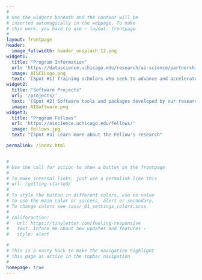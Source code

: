 ```yaml
---
#
# Use the widgets beneath and the content will be
# inserted automagically in the webpage. To make
# this work, you have to use › layout: frontpage
#
layout: frontpage
header:
  image_fullwidth: header_unsplash_12.png
widget1:
  title: "Program Information"
  url: 'https://datascience.uchicago.edu/research/ai-science/partnerships/schmidt-fellows/'
  image: AISCILogo.png
  text: '[Spot #1] Training scholars who seek to advance and accelerate the adoption of AI in the natural sciences'
widget2:
  title: "Software Projects"
  url: '/projects/'
  text: '[Spot #2] Software tools and packages developed by our research community that are freely available for academic and research purposes'
  image: AISoftware.png
widget3:
  title: "Program Fellows"
  url: 'https://aiscience.uchicago.edu/fellows/'
  image: fellows.jpg
  text: "[Spot #3] Learn more about the Fellow's research"

permalink: /index.html


#
# Use the call for action to show a button on the frontpage
#
# To make internal links, just use a permalink like this
# url: /getting-started/
#
# To style the button in different colors, use no value
# to use the main color or success, alert or secondary.
# To change colors see sass/_01_settings_colors.scss
#
# callforaction:
#   url: https://tinyletter.com/feeling-responsive
#   text: Inform me about new updates and features ›
#   style: alert

#
# This is a nasty hack to make the navigation highlight
# this page as active in the topbar navigation
#
homepage: true
---
```


<!-- <div id="videoModal" class="reveal-modal large" data-reveal="">
  <div class="flex-video widescreen vimeo" style="display: block;">
    <iframe width="1280" height="720" src="https://www.youtube.com/embed/3b5zCFSmVvU" frameborder="0" allowfullscreen></iframe>
  </div>
  <a class="close-reveal-modal">&#215;</a>
</div> -->
